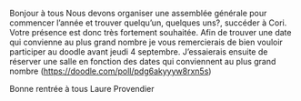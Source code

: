 Bonjour à tous
Nous devons organiser une assemblée générale pour commencer l’année et trouver quelqu’un, quelques uns?, succéder à Cori. Votre présence est donc très fortement souhaitée. Afin de trouver une date qui convienne au plus grand nombre je vous remercierais de bien vouloir participer au doodle avant jeudi 4 septembre. 
J’essaierais ensuite de réserver une salle en fonction des dates qui conviennent au plus grand nombre
(https://doodle.com/poll/pdg6akyyyw8rxn5s)



Bonne rentrée à tous 
Laure Provendier 